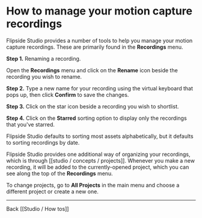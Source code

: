 # How to manage your motion capture recordings

Flipside Studio provides a number of tools to help you manage your motion capture recordings. These are primarily found in the **Recordings** menu.

**Step 1.** Renaming a recording.

Open the **Recordings** menu and click on the **Rename** icon beside the recording you wish to rename.

**Step 2.** Type a new name for your recording using the virtual keyboard that pops up, then click **Confirm** to save the changes.

**Step 3.** Click on the star icon beside a recording you wish to shortlist.

**Step 4.** Click on the **Starred** sorting option to display only the recordings that  you've starred.

Flipside Studio defaults to sorting most assets alphabetically, but it defaults to sorting recordings by date.

Flipside Studio provides one additional way of organizing your recordings, which is through [[studio / concepts / projects]]. Whenever you make a new recording, it will be added to the currently-opened project, which you can see along the top of the **Recordings** menu.

To change projects, go to **All Projects** in the main menu and choose a different project or create a new one.

---

Back [[Studio / How tos]]
